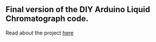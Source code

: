 ## Final version of the DIY Arduino Liquid Chromatograph code.

Read about the project [here](https://waveandsignal.blogspot.com)
